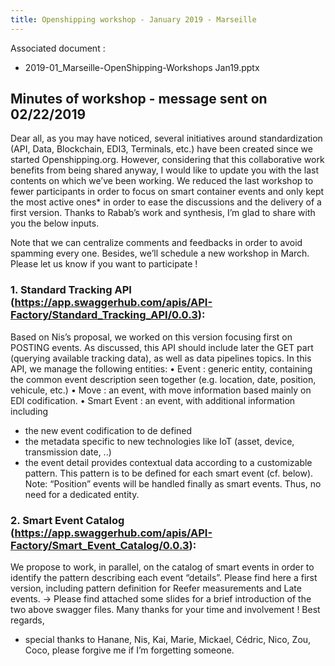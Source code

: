 ```yaml
---
title: Openshipping workshop - January 2019 - Marseille
---
```


Associated document :
- 2019-01_Marseille-OpenShipping-Workshops Jan19.pptx

## Minutes of workshop - message sent on 02/22/2019 


Dear all,
as you may have noticed, several initiatives around standardization (API, Data, Blockchain, EDI3, Terminals, etc.) have been created since we started Openshipping.org. However, considering that this collaborative work benefits from being shared anyway, I would like to update you with the last contents on which we’ve been working. We reduced the last workshop to fewer participants in order to focus on smart container events and only kept the most active ones* in order to ease the discussions and the delivery of a first version.
Thanks to Rabab’s work and synthesis, I’m glad to share with you the below inputs. 

Note that we can centralize comments and feedbacks in order to avoid spamming every one. 
Besides, we’ll schedule a new workshop in March. Please let us know if you want to participate !

### 1.	Standard Tracking API (https://app.swaggerhub.com/apis/API-Factory/Standard_Tracking_API/0.0.3):

Based on Nis’s proposal, we worked on this version focusing first on POSTING events.
As discussed, this API should include later the GET part (querying available tracking data), as well as data pipelines topics.
In this API, we manage the following entities:
•	Event : generic entity, containing the common event description seen together (e.g. location, date, position, vehicule, etc.)
•	Move : an event, with move information based mainly on EDI codification.
•	Smart Event : an event, with additional information including 
-	the new event codification to de defined
-	the metadata specific to new technologies like IoT (asset, device, transmission date, ..)
-	the event detail provides contextual data according to a customizable pattern. This pattern is to be defined for each smart event (cf. below).
Note: “Position” events will be handled finally as smart events. Thus, no need for a dedicated entity.

### 2.	Smart Event Catalog (https://app.swaggerhub.com/apis/API-Factory/Smart_Event_Catalog/0.0.3):

We propose to work, in parallel, on the catalog of smart events in order to identify the pattern describing each event “details”.
Please find here a first version, including pattern definition for Reefer measurements and Late events.
-> Please find attached some slides for a brief introduction of the two above swagger files.
Many thanks for your time and involvement !
Best regards,

* special thanks to Hanane, Nis, Kai, Marie, Mickael, Cédric, Nico, Zou, Coco, please forgive me if I’m forgetting someone.
